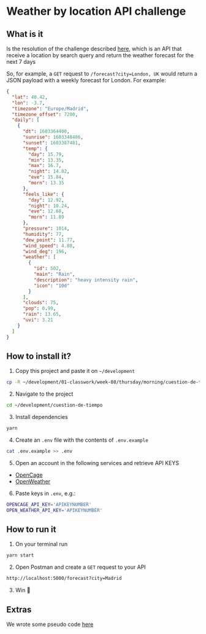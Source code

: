 # Weather by location API challenge

## What is it

Is the resolution of the challenge described [here](./docs/challenge.md), which is an API that receive a location by search query and return the weather forecast for the next 7 days

So, for example, a `GET` request to `/forecast?city=London, UK` would return a JSON payload with a weekly forecast for London. For example:

```json
{
  "lat": 40.42,
  "lon": -3.7,
  "timezone": "Europe/Madrid",
  "timezone_offset": 7200,
  "daily": [
    {
      "dt": 1603364400,
      "sunrise": 1603348406,
      "sunset": 1603387481,
      "temp": {
        "day": 15.79,
        "min": 13.35,
        "max": 16.7,
        "night": 14.82,
        "eve": 15.84,
        "morn": 13.35
      },
      "feels_like": {
        "day": 12.92,
        "night": 10.24,
        "eve": 12.68,
        "morn": 11.89
      },
      "pressure": 1014,
      "humidity": 77,
      "dew_point": 11.77,
      "wind_speed": 4.88,
      "wind_deg": 196,
      "weather": [
        {
          "id": 502,
          "main": "Rain",
          "description": "heavy intensity rain",
          "icon": "10d"
        }
      ],
      "clouds": 75,
      "pop": 0.99,
      "rain": 13.65,
      "uvi": 3.21
    }
  ]
}
```

## How to install it?

1. Copy this project and paste it on `~/development`

```sh
cp -R ~/development/01-classwork/week-08/thursday/morning/cuestion-de-tiempo ~/development
```

2. Navigate to the project

```sh
cd ~/development/cuestion-de-tiempo
```

3. Install dependencies

```sh
yarn
```

4. Create an `.env` file with the contents of `.env.example`

```sh
cat .env.example >> .env
```

5. Open an account in the following services and retrieve API KEYS

- [OpenCage](https://opencagedata.com/api#quickstart)
- [OpenWeather](https://openweathermap.org/)

6. Paste keys in `.env`, e.g.:

```sh
OPENCAGE_API_KEY='APIKEYNUMBER'
OPEN_WEATHER_API_KEY='APIKEYNUMBER'
```

## How to run it

1. On your terminal run

```sh
yarn start
```

2. Open Postman and create a `GET` request to your API

```txt
http://localhost:5000/forecast?city=Madrid
```

3. Win 🚀

## Extras

We wrote some pseudo code [here](./docs/pseudo-code.md)
